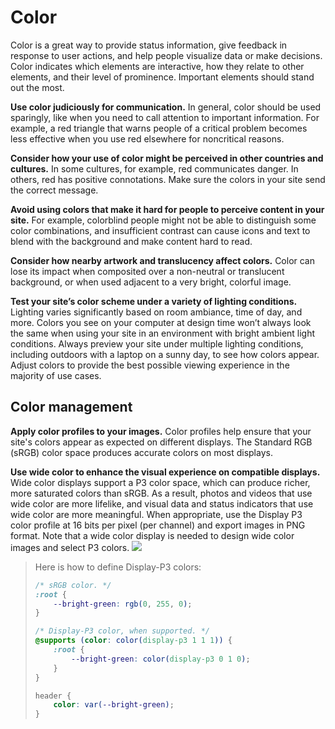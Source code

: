 # Color

Color is a great way to provide status information, give feedback in response to user actions, and help people visualize data or make decisions. Color indicates which elements are interactive, how they relate to other elements, and their level of prominence. Important elements should stand out the most.

**Use color judiciously for communication.** In general, color should be used sparingly, like when you need to call attention to important information. For example, a red triangle that warns people of a critical problem becomes less effective when you use red elsewhere for noncritical reasons.

**Consider how your use of color might be perceived in other countries and cultures.** In some cultures, for example, red communicates danger. In others, red has positive connotations. Make sure the colors in your site send the correct message.

**Avoid using colors that make it hard for people to perceive content in your site.** For example, colorblind people might not be able to distinguish some color combinations, and insufficient contrast can cause icons and text to blend with the background and make content hard to read.

**Consider how nearby artwork and translucency affect colors.** Color can lose its impact when composited over a non-neutral or translucent background, or when used adjacent to a very bright, colorful image.

**Test your site’s color scheme under a variety of lighting conditions.** Lighting varies significantly based on room ambiance, time of day, and more. Colors you see on your computer at design time won’t always look the same when using your site in an environment with bright ambient light conditions. Always preview your site under multiple lighting conditions, including outdoors with a laptop on a sunny day, to see how colors appear. Adjust colors to provide the best possible viewing experience in the majority of use cases.

## Color management

**Apply color profiles to your images.** Color profiles help ensure that your site's colors appear as expected on different displays. The Standard RGB (sRGB) color space produces accurate colors on most displays.

**Use wide color to enhance the visual experience on compatible displays.** Wide color displays support a P3 color space, which can produce richer, more saturated colors than sRGB. As a result, photos and videos that use wide color are more lifelike, and visual data and status indicators that use wide color are more meaningful. When appropriate, use the Display P3 color profile at 16 bits per pixel (per channel) and export images in PNG format. Note that a wide color display is needed to design wide color images and select P3 colors.
![](https://images.pr1mer.tech/guidelines/sRGB.png)

> Here is how to define Display-P3 colors:
>
> ```css
> /* sRGB color. */
> :root {
>     --bright-green: rgb(0, 255, 0);
> }
>
> /* Display-P3 color, when supported. */
> @supports (color: color(display-p3 1 1 1)) {
>     :root {
>         --bright-green: color(display-p3 0 1 0);
>     }
> }
>
> header {
>     color: var(--bright-green);
> }
> ```
